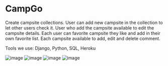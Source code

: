 # CampGo

Create campsite collections. 
User can add new campsite in the collection to let other users check it.
User who add the campsite available to edit the campsite details.
Each user can favorite campsite they like and add in their own favorite list.
Each campsite available to add, edit and delete comment.

Tools we use: Django, Python, SQL, Heroku

![image](https://media.git.generalassemb.ly/user/24931/files/f5002e00-4d7a-11ea-809e-47272c7a57b0)
![image](https://media.git.generalassemb.ly/user/24931/files/1103cf80-4d7b-11ea-8c22-874e03dd1bf6)
![image](https://media.git.generalassemb.ly/user/24931/files/237e0900-4d7b-11ea-8fa7-9c1530a18583)
![image](https://media.git.generalassemb.ly/user/24931/files/3395e880-4d7b-11ea-9528-746e65269cee)
